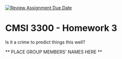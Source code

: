 [![Review Assignment Due Date](https://classroom.github.com/assets/deadline-readme-button-22041afd0340ce965d47ae6ef1cefeee28c7c493a6346c4f15d667ab976d596c.svg)](https://classroom.github.com/a/YCMJBUV8)
# CMSI 3300 - Homework 3
Is it a crime to predict things this well?

** PLACE GROUP MEMBERS' NAMES HERE **
